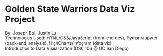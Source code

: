 # Golden State Warriors Data Viz Project

By: Joseph Bui, Justin Lu <br>
Technologies Used: HTML/CSS/JavaScript (front-end dev), Python/Jupyter (back-end, analysis), HighCharts/Infogram (data viz) <br>
Introduction to Data Visualization (DSC 106 @ UC San Diego)
